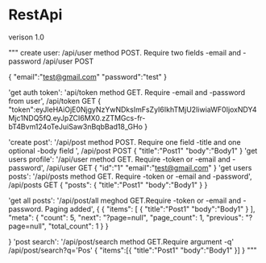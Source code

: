 # RestApi

verison 1.0

"""
create user: /api/user method POST. Require two fields -email and -password
/api/user POST

{
"email":"test@gmail.com"
"password":"test"
}

'get auth token': 'api/token method GET. Require -email and -password from user',
/api/token GET
{
"token":eyJleHAiOjE0NjgyNzYwNDksImFsZyI6IkhTMjU2IiwiaWF0IjoxNDY4Mjc1NDQ5fQ.eyJpZCI6MX0.zZTMGcs-fr-bT4Bvm124oTeJuiSaw3nBqbBad18_GHo
}

'create post': '/api/post method POST. Require one field -title and one optional -body field ',
/api/post POST
{
"title":"Post1"
"body":"Body1"
}
'get users profile': '/api/user method GET. Require -token or -email and -password',
/api/user GET
{
"id":"1"
"email":"test@gmail.com"
}
'get users posts': '/api/posts method GET. Require -token or -email and -password',
/api/posts GET
{
"posts":
      {
      "title":"Post1"
      "body":"Body1"
      }
}

'get all posts': '/api/post/all meghod GET.Require -token or -email and -password. Paging added',
{
{
  "items": [
  {
      "title":"Post1"
      "body":"Body1"
  }
  ], 
  "meta": {
    "count": 5, 
    "next": "?page=null", 
    "page_count": 1, 
    "previous": "?page=null", 
    "total_count": 1
  }
}

}
'post search': '/api/post/search method GET.Require argument -q'
/api/post/search?q='Pos'
{
"items":[{
        "title":"Post1"
        "body":"Body1"
        }]
}
"""